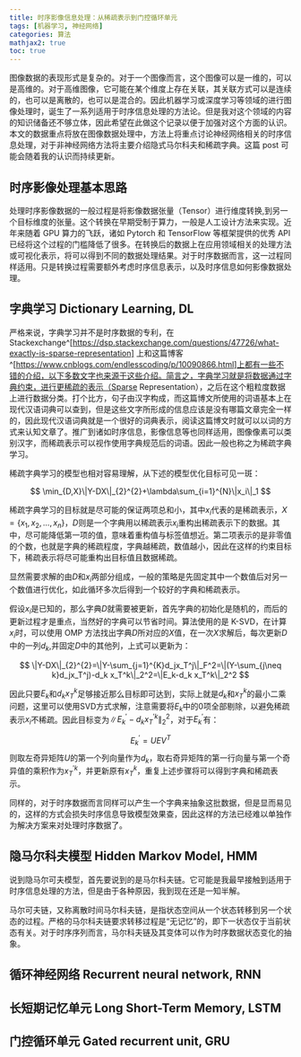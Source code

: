 ```yaml
---
title: 时序影像信息处理：从稀疏表示到门控循环单元
tags: [机器学习, 神经网络]
categories: 算法
mathjax2: true
toc: true
---
```


图像数据的表现形式是复杂的。对于一个图像而言，这个图像可以是一维的，可以是高维的。对于高维图像，它可能在某个维度上存在关联，其关联方式可以是连续的，也可以是离散的，也可以是混合的。因此机器学习或深度学习等领域的进行图像处理时，诞生了一系列适用于时序信息处理的方法论。但是我对这个领域的内容的知识储备还不够立体，因此希望在此做这个记录以便于加强对这个方面的认识。本文的数据重点将放在图像数据处理中，方法上将重点讨论神经网络相关的时序信息处理，对于非神经网络方法将主要介绍隐式马尔科夫和稀疏字典。这篇 post 可能会随着我的认识而持续更新。

<!-- more -->

## 时序影像处理基本思路

处理时序影像数据的一般过程是将影像数据张量（Tensor）进行维度转换,到另一个目标维度的张量。这个转换在早期受制于算力，一般是人工设计方法来实现。近年来随着 GPU 算力的飞跃，诸如 Pytorch 和 TensorFlow 等框架提供的优秀 API 已经将这个过程的门槛降低了很多。在转换后的数据上在应用领域相关的处理方法或可视化表示，将可以得到不同的数据处理结果。对于时序数据而言，这一过程同样适用。只是转换过程需要额外考虑时序信息表示，以及时序信息如何影像数据处理。

## 字典学习 Dictionary Learning, DL

严格来说，字典学习并不是时序数据的专利，在 Stackexchange^[https://dsp.stackexchange.com/questions/47726/what-exactly-is-sparse-representation] 上和这篇博客^[https://www.cnblogs.com/endlesscoding/p/10090866.html]上都有一些不错的介绍，以下多数文字也来源于这些介绍。简言之，字典学习就是将数据通过字典约束，进行更稀疏的表示（Sparse Representation），之后在这个粗粒度数据上进行数据分类。打个比方，句子由汉字构成，而这篇博文所使用的词语基本上在现代汉语词典可以查到，但是这些文字所形成的信息应该是没有哪篇文章完全一样的，因此现代汉语词典就是一个很好的词典表示，阅读这篇博文时就可以以词的方式来认知文章了。推广到诸如时序信息，影像信息等也同样适用，图像像素可以类别汉字，而稀疏表示可以视作使用字典规范后的词语。因此一般也称之为稀疏字典学习。

稀疏字典学习的模型也相对容易理解，从下述的模型优化目标可见一斑：

$$
\min_{D,X}\|Y-DX\|_{2}^{2}+\lambda\sum_{i=1}^{N}\|x_i\|_1
$$

稀疏字典学习的目标就是尽可能的保证两项总和小，其中$x_i$代表的是稀疏表示，$X=\{x_1,x_2,...,x_n\}$，$D$则是一个字典用以稀疏表示$x_i$重构出稀疏表示下的数据。其中，尽可能降低第一项的值，意味着重构值与标签值想近。第二项表示的是非零值的个数，也就是字典的稀疏程度，字典越稀疏，数值越小，因此在这样的约束目标下，稀疏表示将尽可能重构出目标值且数据稀疏。

显然需要求解的由$D$和$x_i$两部分组成，一般的策略是先固定其中一个数值后对另一个数值进行优化，如此循环多次后得到一个较好的字典和稀疏表示。

假设$x_i$是已知的，那么字典$D$就需要被更新，首先字典的初始化是随机的，而后的更新过程才是重点，当然好的字典可以节省时间。算法使用的是 K-SVD，在计算$x_i$时，可以使用 OMP 方法找出字典$D$所对应的$X$值，在一次$X$求解后，每次更新$D$中的一列$d_k$,并固定$D$中的其他列，上式可以更新为：

$$
\|Y-DX\|_{2}^{2}=\|Y-\sum_{j=1}^{K}d_jx_T^j\|_F^2=\|(Y-\sum_{j\neq k}d_jx_T^j)-d_k x_T^k\|_2^2=\|E_k-d_k x_T^k\|_2^2
$$

因此只要$E_k$和$d_k x_T^k$足够接近那么目标即可达到，实际上就是$d_k$和$x_T^k$的最小二乘问题，这里可以使用SVD方式求解，注意需要将$E_k$中的0项全部剔除，以避免稀疏表示$x_i$不稀疏。因此目标变为$\|E^{'}_k-d_k x_T^{'k}\|_2^2$，对于$E^{'}_k$有：

$$
E^{'}_k=UEV^T
$$
则取左奇异矩阵$U$的第一个列向量作为$d_k$，取右奇异矩阵的第一行向量与第一个奇异值的乘积作为$x_T^{'k}$，并更新原有$x_T^k$，重复上述步骤将可以得到字典和稀疏表示。

同样的，对于时序数据而言同样可以产生一个字典来抽象这批数据，但是显而易见的，这样的方式会损失时序信息导致模型效果查，因此这样的方法已经难以单独作为解决方案来对处理时序数据了。

## 隐马尔科夫模型 Hidden Markov Model, HMM

说到隐马尔可夫模型，首先要说到的是马尔科夫链。它可能是我最早接触到适用于时序信息处理的方法，但是由于各种原因，我到现在还是一知半解。

马尔可夫链，又称离散时间马尔科夫链，是指状态空间从一个状态转移到另一个状态的过程。严格的马尔科夫链要求转移过程是“无记忆”的，即下一状态仅于当前状态有关。对于时序序列而言，马尔科夫链及其变体可以作为时序数据状态变化的抽象。

## 循环神经网络 Recurrent neural network, RNN

## 长短期记忆单元 Long Short-Term Memory, LSTM

## 门控循环单元 Gated recurrent unit, GRU

